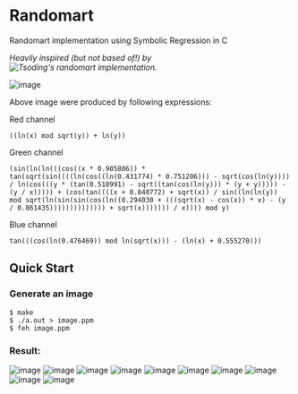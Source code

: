 # Randomart

Randomart implementation using Symbolic Regression in C 

*Heavily inspired (but not based of!) by ![Tsoding's randomart implementation](https://github.com/tsoding/randomart/tree/main).*

![image](https://github.com/user-attachments/assets/49a2cb30-2038-4629-8038-e10dd43eee96)


Above image were produced by following expressions:

Red channel
```
((ln(x) mod sqrt(y)) + ln(y))
```

Green channel
```
(sin(ln(ln(((cos((x * 0.905806)) * tan(sqrt(sin((((ln(cos((ln(0.431774) * 0.751206))) - sqrt(cos(ln(y)))) / ln(cos(((y * (tan(0.518991) - sqrt((tan(cos(ln(y))) * (y + y))))) - (y / x))))) + (cos(tan((((x + 0.840772) + sqrt(x)) / sin((ln(ln(y)) mod sqrt(ln(sin(sin(cos(ln((0.294030 + (((sqrt(x) - cos(x)) * x) - (y / 0.861435)))))))))))))) + sqrt(x))))))) / x)))) mod y)
```

Blue channel
```
tan(((cos(ln(0.476469)) mod ln(sqrt(x))) - (ln(x) + 0.555270)))
```


## Quick Start

### Generate an image

```console
$ make
$ ./a.out > image.ppm
$ feh image.ppm
```

### Result:
![image](https://github.com/user-attachments/assets/a438f2e3-951d-4fd4-9063-94ffc66f5aab)
![image](https://github.com/user-attachments/assets/42d4fe01-9c33-4d1e-8345-e43068baf7d4)
![image](https://github.com/user-attachments/assets/4dd5a784-7e09-4a78-b44c-7dfc1638eb3e)
![image](https://github.com/user-attachments/assets/2674e925-b140-4244-897c-57d70c768a8d)
![image](https://github.com/user-attachments/assets/89951475-19ec-4412-95be-81fe67fa580d)
![image](https://github.com/user-attachments/assets/24352aa1-6596-4891-9298-f58c95fe05a4)
![image](https://github.com/user-attachments/assets/8580eb24-dc20-4c5a-a701-e5c0f37c3198)
![image](https://github.com/user-attachments/assets/87d8f525-a459-4a22-8803-047818af324f)
![image](https://github.com/user-attachments/assets/96f22a17-56f0-4b01-a59d-188dddd3f4c8)
![image](https://github.com/user-attachments/assets/8b43617d-6058-4390-9b1a-38b1bd292432)



